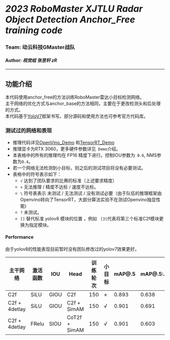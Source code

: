 ***2023 RoboMaster XJTLU Radar Object Detection Anchor_Free training code***
=
### **Team: 动云科技GMaster战队 <br>**
#### **Author: *视觉组 张昱轩 zR***
***
## 功能介绍

本代码使用anchor_free的方法训练RoboMaster雷达小目标检测网络。<br>
主干网络的优化方式与anchor_base的方法相同，主要在于更改检测头和后处理的方式。<br>
本代码基于[YoloV7](https://github.com/WongKinYiu/yolov7)框架书写。部分源码和使用方法也可参考官方代码库。<br>

### 测试过的网络和表现

+ 推理代码详见[OpenVino_Demo](https://github.com/zRzRzRzRzRzRzR/Mult-YOLO-alogorithm-of-RoboMaster-Radar-Detection-2023/blob/main/C%2B%2B_inference_Openvino_radar)
  和[TensorRT_Demo](https://github.com/zRzRzRzRzRzRzR/Mult-YOLO-alogorithm-of-RoboMaster-Radar-Detection-2023/blob/main/C%2B%2B_inference_TensorRT_radar)
+ 推理显卡为RTX 3060，更多硬件参数详见``` Demo```介绍。
+ 本表格中的所有的推理均在 FP16 精度下进行。控制IOU参数为``` 0.6```, NMS参数为``` 0.4 ```。
+ 若一个网络无法检测到小目标，则之后的测试项目将没有必要测试。
+ 表格中的符号表示如下：
  + ``` √ ``` 达到了团队要求的比赛的标准（上述要求精度）
  + ``` × ``` 无法推理 / 精度不达标 / 速度不达标。
  + ``` \ ``` 符号表表示 未测试 / 无法测试 / 没有测试必要（由于队伍的推理框架由Openvino转向了TensorRT，大部分算法实验不在测试Openvino独显性能)
  + ``` ? ``` 未测试。
  + ```[]```  替代标准  yolov8 模块的位置 ，例如 ``` [3]```代表将第三个标准C2f模块更换为指定模块。

#### Performance
由于yolov8的性能表现目前暂时没有团队修改过的yolov7效果更好，

|       主干网络        | 激活函数 | IOU   | Head            |  训练轮次 |  小目标 | mAP@.5| mAP@.5:.95 | 参数量   |   TRT FPS  |
|-|-|-|-|-|-|-|-|-|-|
| C2f                 | SiLU    | GIOU | C2f              |   150    |    ×   |  0.893 |   0.638   |  165MB |    55    |  
| C2f       + 4detlay | SiLU    | GIOU | C2f + SimAM      |   150    |    √   |  0.901 |   0.691   |  153MB |    25    |
| C2f       + 4detlay | FRelu   | SIOU | CoT2f + SimAM    |   150    |    √   |  0.901 |   0.603   |  155MB |    29    |

